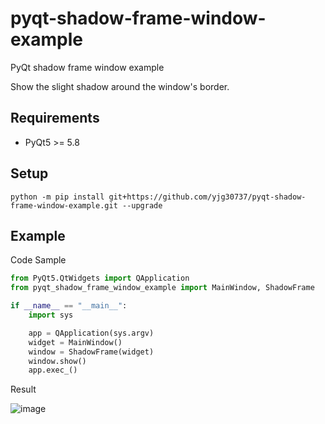 # pyqt-shadow-frame-window-example
PyQt shadow frame window example

Show the slight shadow around the window's border.

## Requirements
* PyQt5 >= 5.8

## Setup
`python -m pip install git+https://github.com/yjg30737/pyqt-shadow-frame-window-example.git --upgrade`

## Example
Code Sample
```python
from PyQt5.QtWidgets import QApplication
from pyqt_shadow_frame_window_example import MainWindow, ShadowFrame

if __name__ == "__main__":
    import sys

    app = QApplication(sys.argv)
    widget = MainWindow()
    window = ShadowFrame(widget)
    window.show()
    app.exec_()
```

Result

![image](https://user-images.githubusercontent.com/55078043/168698986-50a046fa-2467-4195-9776-c4eee6ac9d48.png)

